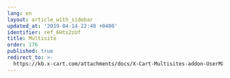 ```yaml
---
lang: en
layout: article_with_sidebar
updated_at: '2019-04-14 22:48 +0400'
identifier: ref_6Hts2zUf
title: Multisite
order: 176
published: true
redirect_to: >-
  https://kb.x-cart.com/attachments/docs/X-Cart-Multisites-addon-UserManual.pdf
---
```

